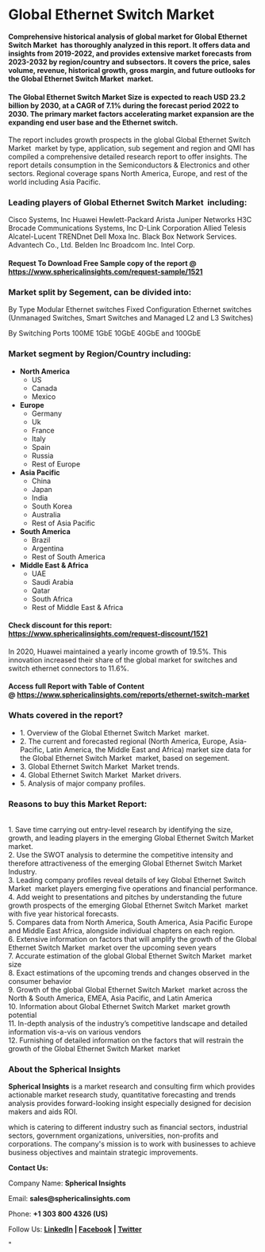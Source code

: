 <h1 class="news-post-title">Global Ethernet Switch Market&nbsp;</h1>
<p><strong>Comprehensive historical analysis of global market for Global Ethernet Switch Market&nbsp; has thoroughly analyzed in this report. It offers data and insights from 2019-2022, and provides extensive market forecasts from 2023-2032 by region/country and subsectors. It covers the price, sales volume, revenue, historical growth, gross margin, and future outlooks for the Global Ethernet Switch Market&nbsp; market.</strong></p>
<h4><strong>The Global Ethernet Switch Market Size is expected to reach USD 23.2 billion by 2030, at a CAGR of 7.1% during the forecast period 2022 to 2030. The primary market factors accelerating market expansion are the expanding end user base and the Ethernet switch. </strong></h4>
<p>The report includes growth prospects in the global Global Ethernet Switch Market&nbsp; market by type, application, sub segement and region and QMI has compiled a comprehensive detailed research report to offer insights. The report details consumption in the Semiconductors &amp; Electronics and other sectors. Regional coverage spans North America, Europe, and rest of the world including Asia Pacific.</p>
<h3><strong>Leading players of Global Ethernet Switch Market&nbsp; including:</strong></h3>
<p>Cisco Systems, Inc Huawei Hewlett-Packard Arista Juniper Networks H3C Brocade Communications Systems, Inc D-Link Corporation Allied Telesis Alcatel-Lucent TRENDnet Dell Moxa Inc. Black Box Network Services. Advantech Co., Ltd. Belden Inc Broadcom Inc. Intel Corp.</p>
<h4>Request To Download Free Sample copy of the report  @ <a href="https://www.sphericalinsights.com/request-sample/1521">https://www.sphericalinsights.com/request-sample/1521</a></h4>
<h3><strong>Market split by Segement, can be divided into:</strong></h3>
<p>By Type Modular Ethernet switches Fixed Configuration Ethernet switches (Unmanaged Switches, Smart Switches and Managed L2 and L3 Switches)</p>
<p>By Switching Ports 100ME 1GbE 10GbE 40GbE and 100GbE</p>
<h3><strong>Market segment by Region/Country including:</strong></h3>
<ul>
<li><strong>North America</strong>
<ul>
<li>US</li>
<li>Canada</li>
<li>Mexico</li>
</ul>
</li>
<li><strong>Europe</strong>
<ul>
<li>Germany</li>
<li>Uk</li>
<li>France</li>
<li>Italy</li>
<li>Spain</li>
<li>Russia</li>
<li>Rest of Europe</li>
</ul>
</li>
<li><strong>Asia Pacific</strong>
<ul>
<li>China</li>
<li>Japan</li>
<li>India</li>
<li>South Korea</li>
<li>Australia</li>
<li>Rest of Asia Pacific</li>
</ul>
</li>
<li><strong>South America</strong>
<ul>
<li>Brazil</li>
<li>Argentina</li>
<li>Rest of South America</li>
</ul>
</li>
<li><strong>Middle East &amp; Africa</strong>
<ul>
<li>UAE</li>
<li>Saudi Arabia</li>
<li>Qatar</li>
<li>South Africa</li>
<li>Rest of Middle East &amp; Africa</li>
</ul>
</li>
</ul>
<h4>Check discount for this report: <a href="https://www.sphericalinsights.com/request-discount/1521">https://www.sphericalinsights.com/request-discount/1521</a></h4>
<p>In 2020, Huawei maintained a yearly income growth of 19.5%. This innovation increased their share of the global market for switches and switch ethernet connectors to 11.6%.</p>
<h4>Access full Report with Table of Content @&nbsp;<a href="https://www.sphericalinsights.com/reports/ethernet-switch-market">https://www.sphericalinsights.com/reports/ethernet-switch-market</a>&nbsp;</h4>
<h3><strong>Whats covered in the report?</strong></h3>
<ul>
<li>1. Overview of the Global Ethernet Switch Market&nbsp; market.</li>
<li>2. The current and forecasted regional (North America, Europe, Asia-Pacific, Latin America, the Middle East and Africa) market size data for the Global Ethernet Switch Market&nbsp; market, based on segement.</li>
<li>3. Global Ethernet Switch Market&nbsp; Market trends.</li>
<li>4. Global Ethernet Switch Market&nbsp; Market drivers.</li>
<li>5. Analysis of major company profiles.</li>
</ul>
<h3><strong>Reasons to buy this Market Report:</strong></h3>
<p><br /> 1. Save time carrying out entry-level research by identifying the size, growth, and leading players in the emerging Global Ethernet Switch Market&nbsp; market.<br /> 2. Use the SWOT analysis to determine the competitive intensity and therefore attractiveness of the emerging Global Ethernet Switch Market&nbsp; Industry.<br /> 3. Leading company profiles reveal details of key Global Ethernet Switch Market&nbsp; market players emerging five operations and financial performance.<br /> 4. Add weight to presentations and pitches by understanding the future growth prospects of the emerging Global Ethernet Switch Market&nbsp; market with five year historical forecasts.<br /> 5. Compares data from North America, South America, Asia Pacific Europe and Middle East Africa, alongside individual chapters on each region.<br /> 6. Extensive information on factors that will amplify the growth of the Global Ethernet Switch Market&nbsp; market over the upcoming seven years<br /> 7. Accurate estimation of the global Global Ethernet Switch Market&nbsp; market size <br /> 8. Exact estimations of the upcoming trends and changes observed in the consumer behavior <br /> 9. Growth of the global Global Ethernet Switch Market&nbsp; market across the North &amp; South America, EMEA, Asia Pacific, and Latin America<br /> 10. Information about Global Ethernet Switch Market&nbsp; market growth potential<br /> 11. In-depth analysis of the industry&rsquo;s competitive landscape and detailed information vis-a-vis on various vendors<br /> 12. Furnishing of detailed information on the factors that will restrain the growth of the Global Ethernet Switch Market&nbsp; market</p>
<h3><strong>About the Spherical Insights</strong></h3>
<p><strong>Spherical Insights</strong> is a market research and consulting firm which provides actionable market research study, quantitative forecasting and trends analysis provides forward-looking insight especially designed for decision makers and aids ROI.</p>
<p>which is catering to different industry such as financial sectors, industrial sectors, government organizations, universities, non-profits and corporations. The company's mission is to work with businesses to achieve business objectives and maintain strategic improvements.</p>
<p><strong>Contact Us:</strong></p>
<p>Company Name: <strong>Spherical Insights</strong></p>
<p>Email: <strong>sales@sphericalinsights.com</strong></p>
<p>Phone: <strong>+1 303 800 4326 (US)</strong></p>
<p>Follow Us: <strong><a href="https://www.linkedin.com/company/spherical-insight/"><u>LinkedIn</u></a> | <a href="https://www.facebook.com/sphericalinsights22"><u>Facebook</u></a> | <a href="https://twitter.com/SInsights_US"><u>Twitter</u></a></strong></p>
<p>"</p>
